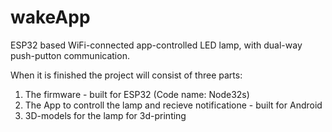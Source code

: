# wakeApp
ESP32 based WiFi-connected app-controlled LED lamp, with dual-way push-putton communication.

When it is finished the project will consist of three parts:
1) The firmware - built for ESP32 (Code name: Node32s)
2) The App to controll the lamp and recieve notificatione - built for Android
3) 3D-models for the lamp for 3d-printing
